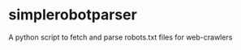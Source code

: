 simplerobotparser
=================

A python script to fetch and parse robots.txt files for web-crawlers